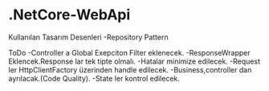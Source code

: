 # .NetCore-WebApi

Kullanılan Tasarım Desenleri
-Repository Pattern

ToDo
-Controller a Global Exepciton Filter eklenecek.
-ResponseWrapper Eklencek.Response lar tek tipte olmalı.
-Hatalar minimize edilecek.
-Request ler HttpClientFactory üzerinden handle edilecek.
-Business,controller dan ayrılacak.(Code Quality).
-State ler kontrol edilecek.
